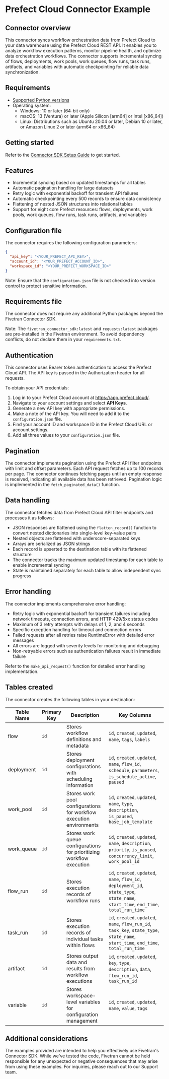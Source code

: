 # Prefect Cloud Connector Example

## Connector overview

This connector syncs workflow orchestration data from Prefect Cloud to your data warehouse using the Prefect Cloud REST API. It enables you to analyze workflow execution patterns, monitor pipeline health, and optimize data orchestration workflows. The connector supports incremental syncing of flows, deployments, work pools, work queues, flow runs, task runs, artifacts, and variables with automatic checkpointing for reliable data synchronization.

## Requirements

- [Supported Python versions](https://github.com/fivetran/fivetran_connector_sdk/blob/main/README.md#requirements)
- Operating system:
  - Windows: 10 or later (64-bit only)
  - macOS: 13 (Ventura) or later (Apple Silicon [arm64] or Intel [x86_64])
  - Linux: Distributions such as Ubuntu 20.04 or later, Debian 10 or later, or Amazon Linux 2 or later (arm64 or x86_64)

## Getting started

Refer to the [Connector SDK Setup Guide](https://fivetran.com/docs/connectors/connector-sdk/setup-guide) to get started.

## Features

- Incremental syncing based on updated timestamps for all tables
- Automatic pagination handling for large datasets
- Retry logic with exponential backoff for transient API failures
- Automatic checkpointing every 500 records to ensure data consistency
- Flattening of nested JSON structures into relational tables
- Support for eight core Prefect resources: flows, deployments, work pools, work queues, flow runs, task runs, artifacts, and variables

## Configuration file

The connector requires the following configuration parameters:

```json
{
  "api_key": "<YOUR_PREFECT_API_KEY>",
  "account_id": "<YOUR_PREFECT_ACCOUNT_ID>",
  "workspace_id": "<YOUR_PREFECT_WORKSPACE_ID>"
}
```

Note: Ensure that the `configuration.json` file is not checked into version control to protect sensitive information.

## Requirements file

The connector does not require any additional Python packages beyond the Fivetran Connector SDK.

Note: The `fivetran_connector_sdk:latest` and `requests:latest` packages are pre-installed in the Fivetran environment. To avoid dependency conflicts, do not declare them in your `requirements.txt`.

## Authentication

This connector uses Bearer token authentication to access the Prefect Cloud API. The API key is passed in the Authorization header for all requests.

To obtain your API credentials:

1. Log in to your Prefect Cloud account at https://app.prefect.cloud/.
2. Navigate to your account settings and select **API Keys**.
3. Generate a new API key with appropriate permissions.
4. Make a note of the API key. You will need to add it to the `configuration.json` file.
5. Find your account ID and workspace ID in the Prefect Cloud URL or account settings.
6. Add all three values to your `configuration.json` file.

## Pagination

The connector implements pagination using the Prefect API filter endpoints with limit and offset parameters. Each API request fetches up to 100 records per page. The connector continues fetching pages until an empty response is received, indicating all available data has been retrieved. Pagination logic is implemented in the `fetch_paginated_data()` function.

## Data handling

The connector fetches data from Prefect Cloud API filter endpoints and processes it as follows:

- JSON responses are flattened using the `flatten_record()` function to convert nested dictionaries into single-level key-value pairs
- Nested objects are flattened with underscore-separated keys
- Arrays are serialized as JSON strings
- Each record is upserted to the destination table with its flattened structure
- The connector tracks the maximum updated timestamp for each table to enable incremental syncing
- State is maintained separately for each table to allow independent sync progress

## Error handling

The connector implements comprehensive error handling:

- Retry logic with exponential backoff for transient failures including network timeouts, connection errors, and HTTP 429/5xx status codes
- Maximum of 3 retry attempts with delays of 1, 2, and 4 seconds
- Specific exception handling for timeout and connection errors
- Failed requests after all retries raise RuntimeError with detailed error messages
- All errors are logged with severity levels for monitoring and debugging
- Non-retryable errors such as authentication failures result in immediate failure

Refer to the `make_api_request()` function for detailed error handling implementation.

## Tables created

The connector creates the following tables in your destination:

| Table Name       | Primary Key | Description                                                          | Key Columns                                                                                                                            |
|------------------|-------------|----------------------------------------------------------------------|----------------------------------------------------------------------------------------------------------------------------------------|
| flow         | `id`        | Stores workflow definitions and metadata                             | `id`, `created`, `updated`, `name`, `tags`, `labels`                                                                                   |
| deployment   | `id`        | Stores deployment configurations with scheduling information         | `id`, `created`, `updated`, `name`, `flow_id`, `schedule`, `parameters`, `is_schedule_active`, `paused`                                |
| work_pool    | `id`        | Stores work pool configurations for workflow execution environments  | `id`, `created`, `updated`, `name`, `type`, `description`, `is_paused`, `base_job_template`                                            |
| work_queue   | `id`        | Stores work queue configurations for prioritizing workflow execution | `id`, `created`, `updated`, `name`, `description`, `priority`, `is_paused`, `concurrency_limit`, `work_pool_id`                        |
| flow_run     | `id`        | Stores execution records of workflow runs                            | `id`, `created`, `updated`, `name`, `flow_id`, `deployment_id`, `state_type`, `state_name`, `start_time`, `end_time`, `total_run_time` |
| task_run     | `id`        | Stores execution records of individual tasks within flows            | `id`, `created`, `updated`, `name`, `flow_run_id`, `task_key`, `state_type`, `state_name`, `start_time`, `end_time`, `total_run_time`  |
| artifact     | `id`        | Stores output data and results from workflow executions              | `id`, `created`, `updated`, `key`, `type`, `description`, `data`, `flow_run_id`, `task_run_id`                                         |
| variable     | `id`        | Stores workspace-level variables for configuration management        | `id`, `created`, `updated`, `name`, `value`, `tags`                                                                                    |

## Additional considerations

The examples provided are intended to help you effectively use Fivetran's Connector SDK. While we've tested the code, Fivetran cannot be held responsible for any unexpected or negative consequences that may arise from using these examples. For inquiries, please reach out to our Support team.
